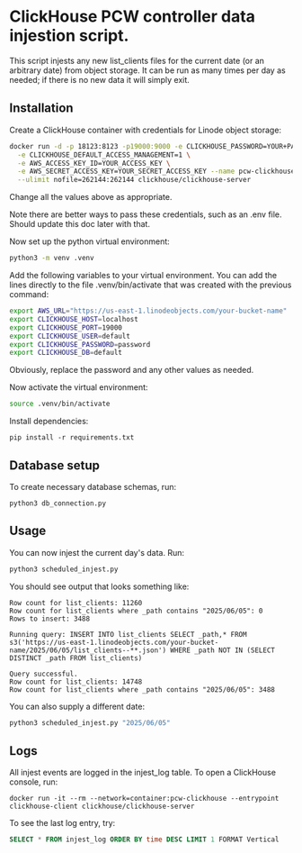 # ClickHouse PCW controller data injestion script.

This script injests any new list_clients files for the current date (or an
arbitrary date) from object storage. It can be run as many times per day as
needed; if there is no new data it will simply exit.

## Installation

Create a ClickHouse container with credentials for Linode object storage:

```sh
docker run -d -p 18123:8123 -p19000:9000 -e CLICKHOUSE_PASSWORD=YOUR+PASSWORD \
  -e CLICKHOUSE_DEFAULT_ACCESS_MANAGEMENT=1 \
  -e AWS_ACCESS_KEY_ID=YOUR_ACCESS_KEY \
  -e AWS_SECRET_ACCESS_KEY=YOUR_SECRET_ACCESS_KEY --name pcw-clickhouse \
  --ulimit nofile=262144:262144 clickhouse/clickhouse-server
```

Change all the values above as appropriate.

Note there are better ways to pass these credentials, such as an .env file.
Should update this doc later with that.

Now set up the python virtual environment:

```sh
python3 -m venv .venv
```

Add the following variables to your virtual environment. You can add the lines
directly to the file .venv/bin/activate that was created with the previous
command:

```sh
export AWS_URL="https://us-east-1.linodeobjects.com/your-bucket-name"
export CLICKHOUSE_HOST=localhost
export CLICKHOUSE_PORT=19000
export CLICKHOUSE_USER=default
export CLICKHOUSE_PASSWORD=password
export CLICKHOUSE_DB=default
```

Obviously, replace the password and any other values as needed.

Now activate the virtual environment:

```sh
source .venv/bin/activate
```

Install dependencies:

```
pip install -r requirements.txt
```

## Database setup

To create necessary database schemas, run:

```
python3 db_connection.py
```

## Usage

You can now injest the current day's data. Run:

```sh
python3 scheduled_injest.py
```

You should see output that looks something like:

```
Row count for list_clients: 11260
Row count for list_clients where _path contains "2025/06/05": 0
Rows to insert: 3488

Running query: INSERT INTO list_clients SELECT _path,* FROM s3('https://us-east-1.linodeobjects.com/your-bucket-name/2025/06/05/list_clients--**.json') WHERE _path NOT IN (SELECT DISTINCT _path FROM list_clients)

Query successful.
Row count for list_clients: 14748
Row count for list_clients where _path contains "2025/06/05": 3488
```

You can also supply a different date:

```sh
python3 scheduled_injest.py "2025/06/05"
```

## Logs

All injest events are logged in the injest_log table. To open a ClickHouse
console, run:

```
docker run -it --rm --network=container:pcw-clickhouse --entrypoint clickhouse-client clickhouse/clickhouse-server
```

To see the last log entry, try:


```sql
SELECT * FROM injest_log ORDER BY time DESC LIMIT 1 FORMAT Vertical
```